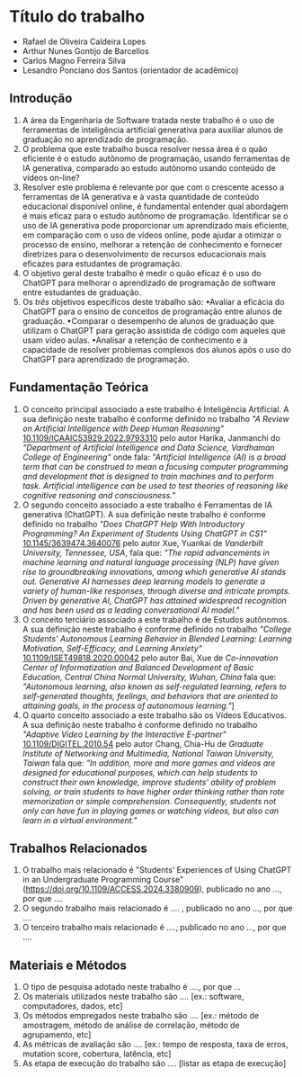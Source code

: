 # Título do trabalho

* Rafael de Oliveira Caldeira Lopes
* Arthur Nunes Gontijo de Barcellos
* Carlos Magno Ferreira Silva
* Lesandro Ponciano dos Santos (orientador de acadêmico)

## Introdução

1. A área da Engenharia de Software tratada neste trabalho é o uso de ferramentas de inteligência artificial generativa para auxiliar alunos de graduação no aprendizado de programação.
1. O problema que este trabalho busca resolver nessa área é o quão eficiente é o estudo autônomo de programação, usando ferramentas de IA generativa, comparado ao estudo autônomo usando conteúdo de vídeos on-line?
1. Resolver este problema é relevante por que com o crescente acesso a ferramentas de IA generativa e à vasta quantidade de conteúdo educacional disponível online, é fundamental entender qual abordagem é mais eficaz para o estudo autônomo de programação. Identificar se o uso de IA generativa pode proporcionar um aprendizado mais eficiente, em comparação com o uso de vídeos online, pode ajudar a otimizar o processo de ensino, melhorar a retenção de conhecimento e fornecer diretrizes para o desenvolvimento de recursos educacionais mais eficazes para estudantes de programação.
1. O objetivo geral deste trabalho é medir o quão eficaz é o uso do ChatGPT para melhorar o aprendizado de programação de software entre estudantes de graduação.
1. Os *três* objetivos específicos deste trabalho são:
•Avaliar a eficácia do ChatGPT para o ensino de conceitos de programação entre alunos de graduação.
•Comparar o desempenho de alunos de graduação que utilizam o ChatGPT para geração assistida de código com aqueles que usam vídeo aulas.
•Analisar a retenção de conhecimento e a capacidade de resolver problemas complexos dos alunos após o uso do ChatGPT para aprendizado de programação.

## Fundamentação Teórica

1. O conceito principal associado a este trabalho é Inteligência Artificial. A sua definição neste trabalho é conforme definido no trabalho _"A Review on Artificial Intelligence with Deep Human Reasoning"_ [10.1109/ICAAIC53929.2022.9793310](https://ieeexplore.ieee.org/document/9793310) pelo autor Harika, Janmanchi do _"Department of Artificial Intelligence and Data Science, Vardhaman College of Engineering"_ onde fala: _"Artificial Intelligence (AI) is a broad term that can be construed to mean a focusing computer programming and development that is designed to train machines and to perform task. Artificial intelligence can be used to test theories of reasoning like cognitive reasoning and consciousness."_
2. O segundo conceito associado a este trabalho é Ferramentas de IA generativa (ChatGPT). A sua definição neste trabalho é conforme definido no trabalho _"Does ChatGPT Help With Introductory Programming? An Experiment of Students Using ChatGPT in CS1"_ [10.1145/3639474.3640076](https://ieeexplore.ieee.org/document/10554703) pelo autor Xue, Yuankai de _Vanderbilt University, Tennessee, USA_, fala que: _"The rapid advancements in machine learning and natural language processing (NLP) have given rise to groundbreaking innovations, among which generative AI stands out. Generative AI harnesses deep learning models to generate a variety of human-like responses, through diverse and intricate prompts. Driven by generative AI, ChatGPT has attained widespread recognition and has been used as a leading conversational AI model."_
3. O conceito terciário associado a este trabalho é de Estudos autônomos. A sua definição neste trabalho é conforme definido no trabalho _"College Students' Autonomous Learning Behavior in Blended Learning: Learning Motivation, Self-Efficacy, and Learning Anxiety"_ [10.1109/ISET49818.2020.00042](https://ieeexplore.ieee.org/document/9215481) pelo autor Bai, Xue de _Co-innovation Center of Informatization and Balanced Development of Basic Education, Central China Normal University, Wuhan, China_ fala que: _"Autonomous learning, also known as self-regulated learning, refers to self-generated thoughts, feelings, and behaviors that are oriented to attaining goals, in the process of autonomous learning."_]
4. O quarto conceito associado a este trabalho são os Vídeos Educativos. A sua definição neste trabalho é conforme definido no trabalho _"Adaptive Video Learning by the Interactive E-partner"_ [10.1109/DIGITEL.2010.54](https://ieeexplore.ieee.org/document/5463770) pelo autor Chang, Chia-Hu de _Graduate Institute of Networking and Multimedia, National Taiwan University, Taiwan_ fala que: _"In addition, more and more games and videos are designed for educational purposes, which can help students to construct their own knowledge, improve students' ability of problem solving, or train students to have higher order thinking rather than rote memorization or simple comprehension. Consequently, students not only can have fun in playing games or watching videos, but also can learn in a virtual environment."_

## Trabalhos Relacionados

1. O trabalho mais relacionado é "Students’ Experiences of Using ChatGPT in an Undergraduate Programming Course"(https://doi.org/10.1109/ACCESS.2024.3380909), publicado no ano ..., por que ....
1. O segundo trabalho mais relacionado é .... , publicado no ano ..., por que ....
1. O terceiro trabalho mais relacionado é ...., publicado no ano ...,  por que ....

## Materiais e Métodos

1. O tipo de pesquisa adotado neste trabalho é ...., por que ...
1. Os materiais utilizados neste trabalho são .... [ex.: software, computadores, dados, etc]
1. Os métodos empregados neste trabalho são .... [ex.: método de amostragem, método de análise de correlação, método de agrupamento, etc]
1. As métricas de avaliação são .... [ex.: tempo de resposta, taxa de erros, mutation score, cobertura, latência, etc]
1. As etapa de execução do trabalho são .... [listar as etapa de execução]
